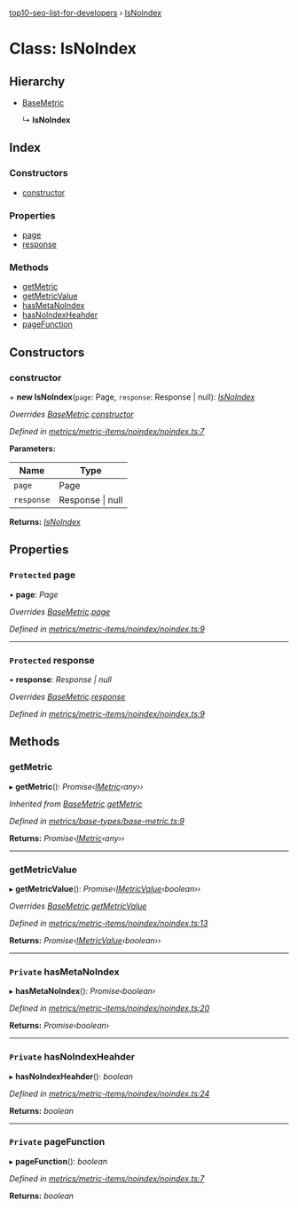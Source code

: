 [top10-seo-list-for-developers](../README.md) › [IsNoIndex](isnoindex.md)

# Class: IsNoIndex

## Hierarchy

* [BaseMetric](basemetric.md)

  ↳ **IsNoIndex**

## Index

### Constructors

* [constructor](isnoindex.md#constructor)

### Properties

* [page](isnoindex.md#protected-page)
* [response](isnoindex.md#protected-response)

### Methods

* [getMetric](isnoindex.md#getmetric)
* [getMetricValue](isnoindex.md#getmetricvalue)
* [hasMetaNoIndex](isnoindex.md#private-hasmetanoindex)
* [hasNoIndexHeahder](isnoindex.md#private-hasnoindexheahder)
* [pageFunction](isnoindex.md#private-pagefunction)

## Constructors

###  constructor

\+ **new IsNoIndex**(`page`: Page, `response`: Response | null): *[IsNoIndex](isnoindex.md)*

*Overrides [BaseMetric](basemetric.md).[constructor](basemetric.md#constructor)*

*Defined in [metrics/metric-items/noindex/noindex.ts:7](https://github.com/deepcrawl/top10-seo-list-for-developer/blob/30b8a97/src/metrics/metric-items/noindex/noindex.ts#L7)*

**Parameters:**

Name | Type |
------ | ------ |
`page` | Page |
`response` | Response &#124; null |

**Returns:** *[IsNoIndex](isnoindex.md)*

## Properties

### `Protected` page

• **page**: *Page*

*Overrides [BaseMetric](basemetric.md).[page](basemetric.md#protected-page)*

*Defined in [metrics/metric-items/noindex/noindex.ts:9](https://github.com/deepcrawl/top10-seo-list-for-developer/blob/30b8a97/src/metrics/metric-items/noindex/noindex.ts#L9)*

___

### `Protected` response

• **response**: *Response | null*

*Overrides [BaseMetric](basemetric.md).[response](basemetric.md#protected-response)*

*Defined in [metrics/metric-items/noindex/noindex.ts:9](https://github.com/deepcrawl/top10-seo-list-for-developer/blob/30b8a97/src/metrics/metric-items/noindex/noindex.ts#L9)*

## Methods

###  getMetric

▸ **getMetric**(): *Promise‹[IMetric](../interfaces/imetric.md)‹any››*

*Inherited from [BaseMetric](basemetric.md).[getMetric](basemetric.md#getmetric)*

*Defined in [metrics/base-types/base-metric.ts:9](https://github.com/deepcrawl/top10-seo-list-for-developer/blob/30b8a97/src/metrics/base-types/base-metric.ts#L9)*

**Returns:** *Promise‹[IMetric](../interfaces/imetric.md)‹any››*

___

###  getMetricValue

▸ **getMetricValue**(): *Promise‹[IMetricValue](../interfaces/imetricvalue.md)‹boolean››*

*Overrides [BaseMetric](basemetric.md).[getMetricValue](basemetric.md#abstract-getmetricvalue)*

*Defined in [metrics/metric-items/noindex/noindex.ts:13](https://github.com/deepcrawl/top10-seo-list-for-developer/blob/30b8a97/src/metrics/metric-items/noindex/noindex.ts#L13)*

**Returns:** *Promise‹[IMetricValue](../interfaces/imetricvalue.md)‹boolean››*

___

### `Private` hasMetaNoIndex

▸ **hasMetaNoIndex**(): *Promise‹boolean›*

*Defined in [metrics/metric-items/noindex/noindex.ts:20](https://github.com/deepcrawl/top10-seo-list-for-developer/blob/30b8a97/src/metrics/metric-items/noindex/noindex.ts#L20)*

**Returns:** *Promise‹boolean›*

___

### `Private` hasNoIndexHeahder

▸ **hasNoIndexHeahder**(): *boolean*

*Defined in [metrics/metric-items/noindex/noindex.ts:24](https://github.com/deepcrawl/top10-seo-list-for-developer/blob/30b8a97/src/metrics/metric-items/noindex/noindex.ts#L24)*

**Returns:** *boolean*

___

### `Private` pageFunction

▸ **pageFunction**(): *boolean*

*Defined in [metrics/metric-items/noindex/noindex.ts:7](https://github.com/deepcrawl/top10-seo-list-for-developer/blob/30b8a97/src/metrics/metric-items/noindex/noindex.ts#L7)*

**Returns:** *boolean*
